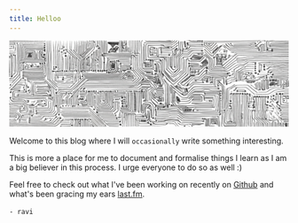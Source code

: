 ```yaml
---
title: Helloo
---
```

![](images/Gemini_Generated_Image_bvpnpqbvpnpqbvpn.png)


Welcome to this blog where I will `occasionally` write something interesting.

This is more a place for me to document and formalise things I learn as I am a big believer in this process. I urge everyone to do so as well :)

Feel free to check out what I've been working on recently on [Github](https://github.com/ravig31) and what's been gracing my ears [last.fm](https://www.last.fm/user/ravig31).

`- ravi`
